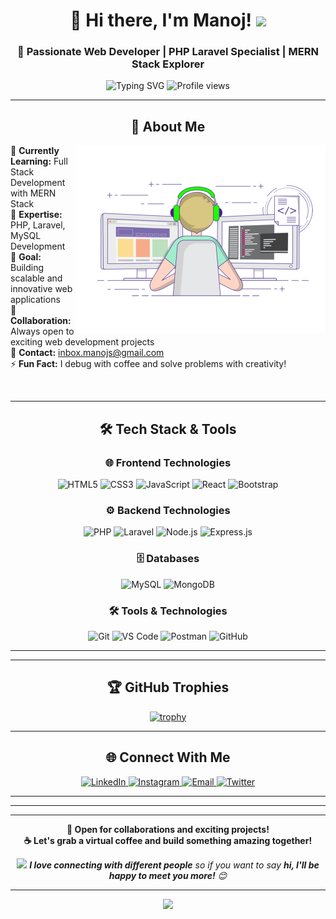 <div align="center">
  
# 🚀 Hi there, I'm Manoj! <img src="https://media.giphy.com/media/hvRJCLFzcasrR4ia7z/giphy.gif" width="35">

### 💫 Passionate Web Developer | PHP Laravel Specialist | MERN Stack Explorer

<img src="https://readme-typing-svg.herokuapp.com?font=Fira+Code&pause=1000&color=36BCF7&width=435&lines=Full+Stack+Web+Developer;PHP+Laravel+Expert;MERN+Stack+Enthusiast;Always+Learning+New+Technologies" alt="Typing SVG" />

<img src="https://komarev.com/ghpvc/?username=manoj-dev&style=for-the-badge&color=brightgreen" alt="Profile views" />

</div>

---

<div align="center">

## 🎯 About Me

</div>

<img align="right" alt="Coding" width="400" src="https://raw.githubusercontent.com/devSouvik/devSouvik/master/gif3.gif">

🌟 **Currently Learning:** Full Stack Development with MERN Stack  
💼 **Expertise:** PHP, Laravel, MySQL Development  
🎯 **Goal:** Building scalable and innovative web applications  
🤝 **Collaboration:** Always open to exciting web development projects  
📧 **Contact:** [inbox.manojs@gmail.com](mailto:inbox.manojs@gmail.com)  
⚡ **Fun Fact:** I debug with coffee and solve problems with creativity!

<br clear="both"/>

---

<div align="center">

## 🛠️ Tech Stack & Tools

### 🌐 Frontend Technologies
![HTML5](https://img.shields.io/badge/HTML5-E34F26?style=for-the-badge&logo=html5&logoColor=white)
![CSS3](https://img.shields.io/badge/CSS3-1572B6?style=for-the-badge&logo=css3&logoColor=white)
![JavaScript](https://img.shields.io/badge/JavaScript-F7DF1E?style=for-the-badge&logo=javascript&logoColor=black)
![React](https://img.shields.io/badge/React-20232A?style=for-the-badge&logo=react&logoColor=61DAFB)
![Bootstrap](https://img.shields.io/badge/Bootstrap-563D7C?style=for-the-badge&logo=bootstrap&logoColor=white)

### ⚙️ Backend Technologies
![PHP](https://img.shields.io/badge/PHP-777BB4?style=for-the-badge&logo=php&logoColor=white)
![Laravel](https://img.shields.io/badge/Laravel-FF2D20?style=for-the-badge&logo=laravel&logoColor=white)
![Node.js](https://img.shields.io/badge/Node.js-43853D?style=for-the-badge&logo=node.js&logoColor=white)
![Express.js](https://img.shields.io/badge/Express.js-404D59?style=for-the-badge)

### 🗄️ Databases
![MySQL](https://img.shields.io/badge/MySQL-00000F?style=for-the-badge&logo=mysql&logoColor=white)
![MongoDB](https://img.shields.io/badge/MongoDB-4EA94B?style=for-the-badge&logo=mongodb&logoColor=white)

### 🛠️ Tools & Technologies
![Git](https://img.shields.io/badge/Git-F05032?style=for-the-badge&logo=git&logoColor=white)
![VS Code](https://img.shields.io/badge/VS_Code-0078D4?style=for-the-badge&logo=visual%20studio%20code&logoColor=white)
![Postman](https://img.shields.io/badge/Postman-FF6C37?style=for-the-badge&logo=postman&logoColor=white)
![GitHub](https://img.shields.io/badge/GitHub-100000?style=for-the-badge&logo=github&logoColor=white)

</div>

---



---

<div align="center">

## 🏆 GitHub Trophies

[![trophy](https://github-profile-trophy.vercel.app/?username=manoj-dev&theme=radical&no-frame=true&no-bg=false&margin-w=4)](https://github.com/ryo-ma/github-profile-trophy)

</div>

---

<div align="center">

## 🌐 Connect With Me

<a href="https://linkedin.com/in/YOUR-LINKEDIN" target="_blank">
  <img src="https://img.shields.io/badge/LinkedIn-0077B5?style=for-the-badge&logo=linkedin&logoColor=white" alt="LinkedIn"/>
</a>
<a href="https://instagram.com/YOUR-INSTA" target="_blank">
  <img src="https://img.shields.io/badge/Instagram-E4405F?style=for-the-badge&logo=instagram&logoColor=white" alt="Instagram"/>
</a>
<a href="mailto:manoj@example.com">
  <img src="https://img.shields.io/badge/Email-D14836?style=for-the-badge&logo=gmail&logoColor=white" alt="Email"/>
</a>
<a href="https://twitter.com/YOUR-TWITTER" target="_blank">
  <img src="https://img.shields.io/badge/Twitter-1DA1F2?style=for-the-badge&logo=twitter&logoColor=white" alt="Twitter"/>
</a>

</div>

---


---



---

<div align="center">

**💼 Open for collaborations and exciting projects!**  
**☕ Let's grab a virtual coffee and build something amazing together!**

<img src="https://media.giphy.com/media/LnQjpWaON8nhr21vNW/giphy.gif" width="60"> <em><b>I love connecting with different people</b> so if you want to say <b>hi, I'll be happy to meet you more!</b> 😊</em>

</div>

---

<div align="center">
  <img src="https://capsule-render.vercel.app/api?type=waving&color=gradient&height=100&section=footer"/>
</div>
